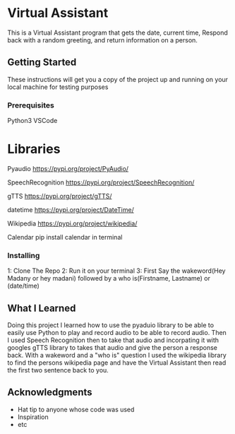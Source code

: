 # Virtual Assistant

This is a Virtual Assistant program that gets the date, current time, Respond back with a random greeting, and return information on a person.

## Getting Started
These instructions will get you a copy of the project up and running on your local machine for testing purposes

### Prerequisites

Python3
VSCode

# Libraries

Pyaudio
https://pypi.org/project/PyAudio/

SpeechRecognition
https://pypi.org/project/SpeechRecognition/

gTTS
https://pypi.org/project/gTTS/

datetime
https://pypi.org/project/DateTime/

Wikipedia
https://pypi.org/project/wikipedia/

Calendar
pip install calendar in terminal

### Installing
1: Clone The Repo
2: Run it on your terminal
3: First Say the wakeword(Hey Madany or hey madani) followed by a who is(Firstname, Lastname) or (date/time)

## What I Learned
Doing this project I learned how to use the pyaduio library to be able to easily use Python to play and record audio to be able to record audio.
Then I used Speech Recognition then to take that audio and incorpating it with googles gTTS library to takes that audio and give the person a response back.
With a wakeword and a "who is" question I used the wikipedia library to find the persons wikipedia page and have the Virtual Assistant then read the first two sentence back to you.

## Acknowledgments

* Hat tip to anyone whose code was used
* Inspiration
* etc
